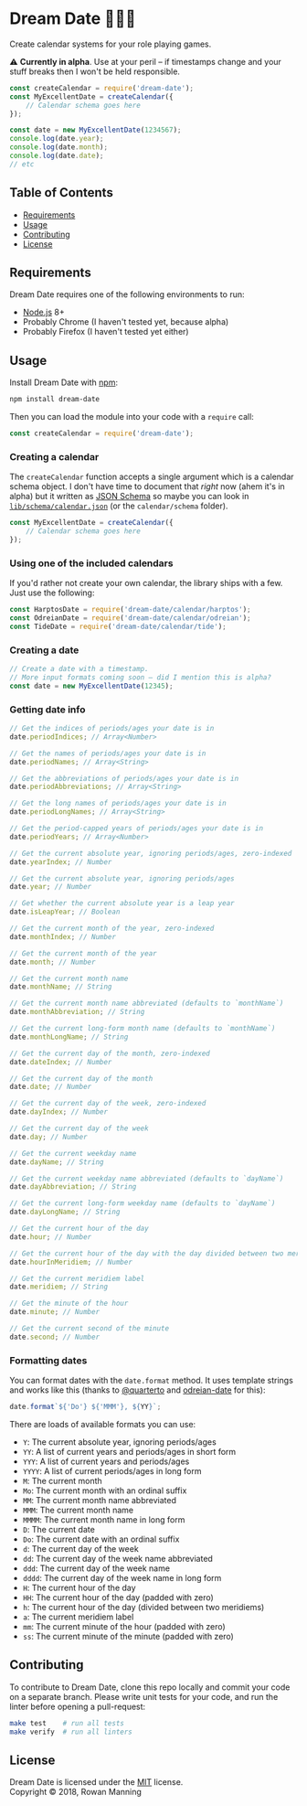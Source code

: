 
# Dream Date 💝🍾📅

Create calendar systems for your role playing games.

:warning: **Currently in alpha**. Use at your peril – if timestamps change and your stuff breaks then I won't be held responsible.

```js
const createCalendar = require('dream-date');
const MyExcellentDate = createCalendar({
    // Calendar schema goes here
});

const date = new MyExcellentDate(1234567);
console.log(date.year);
console.log(date.month);
console.log(date.date);
// etc
```


## Table of Contents

  * [Requirements](#requirements)
  * [Usage](#usage)
  * [Contributing](#contributing)
  * [License](#license)


## Requirements

Dream Date requires one of the following environments to run:

  * [Node.js] 8+
  * Probably Chrome (I haven't tested yet, because alpha)
  * Probably Firefox (I haven't tested yet either)


## Usage

Install Dream Date with [npm]:

```sh
npm install dream-date
```

Then you can load the module into your code with a `require` call:

```js
const createCalendar = require('dream-date');
```

### Creating a calendar

The `createCalendar` function accepts a single argument which is a calendar schema object. I don't have time to document that _right_ now (ahem it's in alpha) but it written as [JSON Schema] so maybe you can look in [`lib/schema/calendar.json`](lib/schema/calendar.json) (or the `calendar/schema` folder).

```js
const MyExcellentDate = createCalendar({
    // Calendar schema goes here
});
```

### Using one of the included calendars

If you'd rather not create your own calendar, the library ships with a few. Just use the following:

```js
const HarptosDate = require('dream-date/calendar/harptos');
const OdreianDate = require('dream-date/calendar/odreian');
const TideDate = require('dream-date/calendar/tide');
```

### Creating a date

```js
// Create a date with a timestamp.
// More input formats coming soon – did I mention this is alpha?
const date = new MyExcellentDate(12345);
```

### Getting date info

```js
// Get the indices of periods/ages your date is in
date.periodIndices; // Array<Number>

// Get the names of periods/ages your date is in
date.periodNames; // Array<String>

// Get the abbreviations of periods/ages your date is in
date.periodAbbreviations; // Array<String>

// Get the long names of periods/ages your date is in
date.periodLongNames; // Array<String>

// Get the period-capped years of periods/ages your date is in
date.periodYears; // Array<Number>

// Get the current absolute year, ignoring periods/ages, zero-indexed
date.yearIndex; // Number

// Get the current absolute year, ignoring periods/ages
date.year; // Number

// Get whether the current absolute year is a leap year
date.isLeapYear; // Boolean

// Get the current month of the year, zero-indexed
date.monthIndex; // Number

// Get the current month of the year
date.month; // Number

// Get the current month name
date.monthName; // String

// Get the current month name abbreviated (defaults to `monthName`)
date.monthAbbreviation; // String

// Get the current long-form month name (defaults to `monthName`)
date.monthLongName; // String

// Get the current day of the month, zero-indexed
date.dateIndex; // Number

// Get the current day of the month
date.date; // Number

// Get the current day of the week, zero-indexed
date.dayIndex; // Number

// Get the current day of the week
date.day; // Number

// Get the current weekday name
date.dayName; // String

// Get the current weekday name abbreviated (defaults to `dayName`)
date.dayAbbreviation; // String

// Get the current long-form weekday name (defaults to `dayName`)
date.dayLongName; // String

// Get the current hour of the day
date.hour; // Number

// Get the current hour of the day with the day divided between two meridiems
date.hourInMeridiem; // Number

// Get the current meridiem label
date.meridiem; // String

// Get the minute of the hour
date.minute; // Number

// Get the current second of the minute
date.second; // Number
```

### Formatting dates

You can format dates with the `date.format` method. It uses template strings and works like this (thanks to [@quarterto] and [odreian-date] for this):

```js
date.format`${'Do'} ${'MMM'}, ${YY}`;
```

There are loads of available formats you can use:

  * `Y`: The current absolute year, ignoring periods/ages
  * `YY`: A list of current years and periods/ages in short form
  * `YYY`: A list of current years and periods/ages
  * `YYYY`: A list of current periods/ages in long form
  * `M`: The current month
  * `Mo`: The current month with an ordinal suffix
  * `MM`: The current month name abbreviated
  * `MMM`: The current month name
  * `MMMM`: The current month name in long form
  * `D`: The current date
  * `Do`: The current date with an ordinal suffix
  * `d`: The current day of the week
  * `dd`: The current day of the week name abbreviated
  * `ddd`: The current day of the week name
  * `dddd`: The current day of the week name in long form
  * `H`: The current hour of the day
  * `HH`: The current hour of the day (padded with zero)
  * `h`: The current hour of the day (divided between two meridiems)
  * `a`: The current meridiem label
  * `mm`: The current minute of the hour (padded with zero)
  * `ss`: The current minute of the minute (padded with zero)


## Contributing

To contribute to Dream Date, clone this repo locally and commit your code on a separate branch. Please write unit tests for your code, and run the linter before opening a pull-request:

```sh
make test    # run all tests
make verify  # run all linters
```


## License

Dream Date is licensed under the [MIT] license.  
Copyright &copy; 2018, Rowan Manning



[@quarterto]: https://github.com/quarterto
[mit]: LICENSE
[node.js]: https://nodejs.org/
[npm]: https://www.npmjs.com/
[odreian-date]: https://github.com/quarterto/odreian-date
[json schema]: http://json-schema.org/
